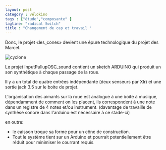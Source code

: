 ```yaml
---
layout: post  
category : vélokino  
tags : ["étude","composante" ]  
tagline: "radical Switch"  
title : "Changement de cap et travail "
---
```


Donc,  le projet «les_cones» devient une épure technologique du projet des Marcel.

![cyclone](https://dl.dropboxusercontent.com/u/15569938/git/veloKino_heavyAssets/veloKino-Cone.jpg)


Le projet InputPullupOSC_sound contient un sketch ARDUINO qui produit un son synthétique à chaque passage de la roue.

Il y a un total de quatre entrées indépendante (deux senseurs par Xlr) et une sortie jack 3.5 sur le boite de projet. 


L'organisation des aimants sur la roue est analogue à une boite à musique,  dépendamment de comment on les placent,  ils correspondent à une note dans un registre de 4 notes et/ou instrument. (davantage de travaille de synthèse sonore dans l'arduino est nécessaire à ce stade-ci) 

en outre:

* le caisson troque sa forme pour un cône de construction. 
* Tout le système tient sur un Arduino et pourrait potentiellement être réduit pour minimiser le courrant requis.

